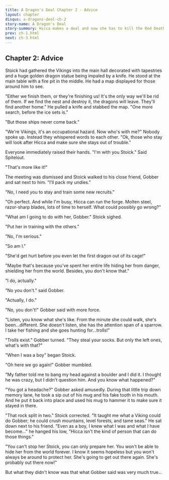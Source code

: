 ```yaml
---
title: A Dragon's Deal Chapter 2 - Advice
layout: chapter
disqus: a-dragons-deal-ch-2
story-name: A Dragon's Deal
story-summory: Hicca makes a deal and now she has to kill the Red Death or she will turn into a dragon. X-Jinxa-X's A Dragons Deal. Thx X-Jinxa-X for giving me this story. Female Hiccup.
prev: ch-1.html
next: ch-3.html
---
```

## Chapter 2: Advice ##

Stoick had gathered the Vikings into the main hall decorated with tapestries and a huge golden dragon statue being impaled by a knife. He stood at the main table with a fire pit in the middle. He had a map displayed for those around him to see.

"Either we finish them, or they're finishing us! It's the only way we'll be rid of them. If we find the nest and destroy it, the dragons will leave. They'll find another home." He pulled a knife and stabbed the map. "One more search, before the ice sets is."

"But those ships never come back."

"We're Vikings, it's an occupational hazard. Now who's with me?" Nobody spoke up. Instead they whispered words to each other. "Ok, those who stay will look after Hicca and make sure she stays out of trouble."

Everyone immediately raised their hands. "I'm with you Stoick." Said Spitelout.

"That's more like it!"

The meeting was dismissed and Stoick walked to his close friend, Gobber and sat next to him. "I'll pack my undies."

"No, I need you to stay and train some new recruits."

"Oh perfect. And while I'm busy, Hicca can run the forge. Molten steel, razor-sharp blades, lots of time to herself. What could possibly go wrong?"

"What am I going to do with her, Gobber." Stoick sighed.

"Put her in training with the others."

"No, I'm serious."

"So am I."

"She'd get hurt before you even let the first dragon out of its cage!"

"Maybe that's because you've spent her entire life hiding her from danger, shielding her from the world. Besides, you don't know that."

"I do, actually."

"No you don't." said Gobber.

"Actually, I do."

"No, you don't!" Gobber said with more force.

"Listen, you know what she's like. From the minute she could walk, she's been…different. She doesn't listen, she has the attention span of a sparrow. I take her fishing and she goes hunting for…trolls!"

"Trolls exist." Gobber turned. "They steal your socks. But only the left ones, what's with that?"

"When I was a boy" began Stoick.

"Oh here we go again!" Gobber mumbled.

"My father told me to bang my head against a boulder and I did it. I thought he was crazy, but I didn't question him. And you know what happened?"

"You got a headache?" Gobber asked amusedly. During that little trip down memory lane, he took a sip out of his mug and his fake tooth in his mouth. And he put it back into place and used his mug to hammer it to make sure it stayed in there.

"That rock split in two." Stoick corrected. "It taught me what a Viking could do Gobber; he could crush mountains, level forests, and tame seas." He sat down next to his friend. "Even as a boy, I knew what I was and what I have become…" he hanged his low, "Hicca isn't the kind of person that can do those things."

"You can't stop her Stoick, you can only prepare her. You won't be able to hide her from the world forever. I know it seems hopeless but you won't always be around to protect her. She's going to get out there again. She's probably out there now!"

But what they didn't know was that what Gobber said was very much true...